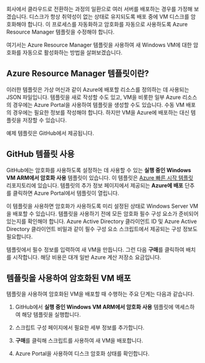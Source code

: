 회사에서 클라우드로 전환하는 과정의 일환으로 여러 서버를 배포하는 경우를 가정해 보겠습니다. 디스크가 항상 취약성이 없는 상태로 유지되도록 배포 중에 VM 디스크를 암호화해야 합니다. 이 프로세스를 자동화하고 암호화를 자동으로 사용하도록 Azure Resource Manager 템플릿을 수정해야 합니다.

여기서는 Azure Resource Manager 템플릿을 사용하여 새 Windows VM에 대한 암호화를 자동으로 활성화하는 방법을 살펴보겠습니다.

## <a name="what-are-azure-resource-manager-templates"></a>Azure Resource Manager 템플릿이란?

이러한 템플릿은 가상 머신과 같이 Azure에 배포할 리소스를 정의하는 데 사용되는 JSON 파일입니다. 템플릿을 새로 작성할 수도 있고, VM을 비롯한 일부 Azure 리소스의 경우에는 Azure Portal을 사용하여 템플릿을 생성할 수도 있습니다. 수동 VM 배포의 경우에는 필요한 정보를 작성해야 합니다. 하지만 VM을 Azure에 배포하는 대신 템플릿을 저장할 수 있습니다.

예제 템플릿은 GitHub에서 제공됩니다.

## <a name="using-github-templates"></a>GitHub 템플릿 사용

GitHub에는 암호화를 사용하도록 설정하는 데 사용할 수 있는 **실행 중인 Windows VM ARM에서 암호화 사용** 템플릿이 있습니다. 이 템플릿은 [Azure 빠른 시작 템플릿](https://github.com/Azure/azure-quickstart-templates) 리포지토리에 있습니다. 템플릿의 추가 정보 페이지에서 제공되는 **Azure에 배포** 단추를 클릭하면 Azure Portal에서 템플릿이 열립니다.

이 템플릿을 사용하면 암호화가 사용하도록 미리 설정된 상태로 Windows Server VM을 배포할 수 있습니다. 템플릿을 사용하기 전에 모든 암호화 필수 구성 요소가 준비되어 있는지를 확인해야 합니다. Azure Active Directory 클라이언트 ID 및 Azure Active Directory 클라이언트 비밀과 같이 필수 구성 요소 스크립트에서 제공되는 구성 정보도 필요합니다.

템플릿에서 필수 정보를 입력하여 새 VM을 만듭니다. 그런 다음 **구매**를 클릭하여 배치를 시작합니다. 해당 비용은 대개 일반 Azure 계산 저장소 요금입니다.

## <a name="deploy-an-encrypted-vm-by-using-a-template"></a>템플릿을 사용하여 암호화된 VM 배포

템플릿을 사용하여 암호화된 VM을 배포할 때 수행하는 주요 단계는 다음과 같습니다.

1. GitHub에서 **실행 중인 Windows VM ARM에서 암호화 사용** 템플릿에 액세스하여 해당 템플릿을 실행합니다.

1. 스크립트 구성 페이지에서 필요한 세부 정보를 추가합니다.

1. **구매**를 클릭해 스크립트를 사용하여 새 VM을 배포합니다.

1. Azure Portal을 사용하여 디스크 암호화 상태를 확인합니다.
